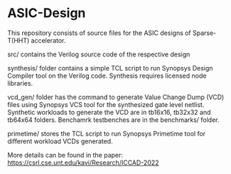 # ASIC-Design

This repository consists of source files for the ASIC designs of Sparse-T(HHT) accelerator. 

src/ contains the Verilog source code of the respective design

synthesis/ folder contains a simple TCL script to run Synopsys Design Compiler tool on the Verilog code. Synthesis requires licensed node libraries.

vcd_gen/ folder has the command to generate Value Change Dump (VCD) files using Synopsys VCS tool for the synthesized gate level netlist. Synthetic workloads to generate the VCD are in tb16x16, tb32x32 and tb64x64 folders. Benchamrk testbenches are in the benchmarks/ folder.

primetime/ stores the TCL script to run Synopsys Primetime tool for different workload VCDs generated.

More details can be found in the paper: https://csrl.cse.unt.edu/kavi/Research/ICCAD-2022
